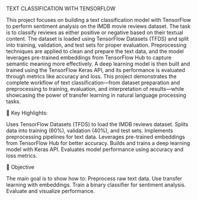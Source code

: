 TEXT CLASSIFICATION WITH TENSORFLOW

This project focuses on building a text classification model with TensorFlow to perform sentiment analysis on the IMDB movie reviews dataset. The task is to classify reviews as either positive or negative based on their textual content. The dataset is loaded using TensorFlow Datasets (TFDS) and split into training, validation, and test sets for proper evaluation. Preprocessing techniques are applied to clean and prepare the text data, and the model leverages pre-trained embeddings from TensorFlow Hub to capture semantic meaning more effectively. A deep learning model is then built and trained using the TensorFlow Keras API, and its performance is evaluated through metrics like accuracy and loss. This project demonstrates the complete workflow of text classification—from dataset preparation and preprocessing to training, evaluation, and interpretation of results—while showcasing the power of transfer learning in natural language processing tasks.


🔑 Key Highlights:

Uses TensorFlow Datasets (TFDS) to load the IMDB reviews dataset.
Splits data into training (60%), validation (40%), and test sets.
Implements preprocessing pipelines for text data.
Leverages pre-trained embeddings from TensorFlow Hub for better accuracy.
Builds and trains a deep learning model with Keras API.
Evaluates model performance using accuracy and loss metrics.

🎯 Objective

The main goal is to show how to:
Preprocess raw text data.
Use transfer learning with embeddings.
Train a binary classifier for sentiment analysis.
Evaluate and visualize performance.
